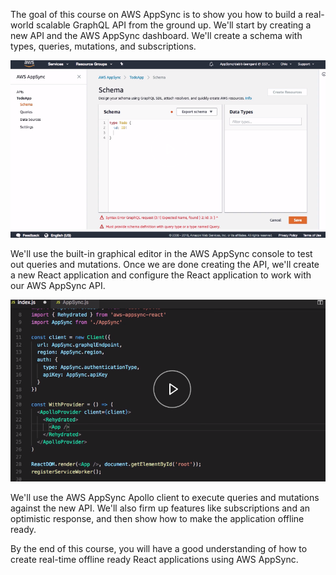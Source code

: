 The goal of this course on AWS AppSync is to show you how to build a real-world scalable GraphQL API from the ground up. We'll start by creating a new API and the AWS AppSync dashboard. We'll create a schema with types, queries, mutations, and subscriptions.

![AWS Dashboard](../images/react-course-overview-build-scalable-offline-ready-graphql-applications-with-aws-appsync-react-dashboard.png)

We'll use the built-in graphical editor in the AWS AppSync console to test out queries and mutations. Once we are done creating the API, we'll create a new React application and configure the React application to work with our AWS AppSync API.

![React Application](../images/react-course-overview-build-scalable-offline-ready-graphql-applications-with-aws-appsync-react-application.png)

We'll use the AWS AppSync Apollo client to execute queries and mutations against the new API. We'll also firm up features like subscriptions and an optimistic response, and then show how to make the application offline ready.

By the end of this course, you will have a good understanding of how to create real-time offline ready React applications using AWS AppSync.